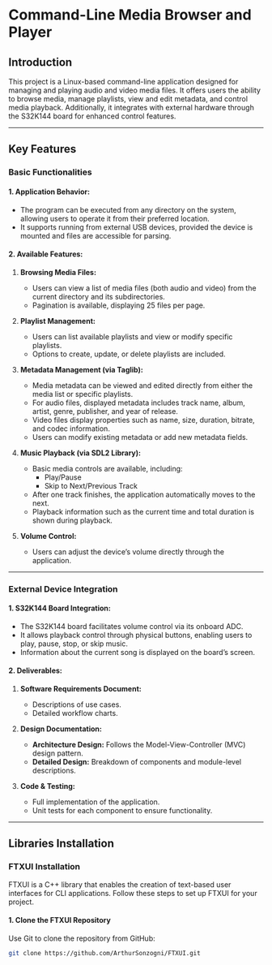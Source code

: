 # Command-Line Media Browser and Player

## Introduction
This project is a Linux-based command-line application designed for managing and playing audio and video media files. It offers users the ability to browse media, manage playlists, view and edit metadata, and control media playback. Additionally, it integrates with external hardware through the S32K144 board for enhanced control features.

---

## Key Features

### **Basic Functionalities**

#### **1. Application Behavior:**
- The program can be executed from any directory on the system, allowing users to operate it from their preferred location.
- It supports running from external USB devices, provided the device is mounted and files are accessible for parsing.

#### **2. Available Features:**

1. **Browsing Media Files:**
   - Users can view a list of media files (both audio and video) from the current directory and its subdirectories.
   - Pagination is available, displaying 25 files per page.

2. **Playlist Management:**
   - Users can list available playlists and view or modify specific playlists.
   - Options to create, update, or delete playlists are included.

3. **Metadata Management (via Taglib):**
   - Media metadata can be viewed and edited directly from either the media list or specific playlists.
   - For audio files, displayed metadata includes track name, album, artist, genre, publisher, and year of release.
   - Video files display properties such as name, size, duration, bitrate, and codec information.
   - Users can modify existing metadata or add new metadata fields.

4. **Music Playback (via SDL2 Library):**
   - Basic media controls are available, including:
     - Play/Pause
     - Skip to Next/Previous Track
   - After one track finishes, the application automatically moves to the next.
   - Playback information such as the current time and total duration is shown during playback.

5. **Volume Control:**
   - Users can adjust the device’s volume directly through the application.

---

### **External Device Integration**

#### **1. S32K144 Board Integration:**
- The S32K144 board facilitates volume control via its onboard ADC.
- It allows playback control through physical buttons, enabling users to play, pause, stop, or skip music.
- Information about the current song is displayed on the board’s screen.

#### **2. Deliverables:**

1. **Software Requirements Document:**
   - Descriptions of use cases.
   - Detailed workflow charts.

2. **Design Documentation:**
   - **Architecture Design:** Follows the Model-View-Controller (MVC) design pattern.
   - **Detailed Design:** Breakdown of components and module-level descriptions.

3. **Code & Testing:**
   - Full implementation of the application.
   - Unit tests for each component to ensure functionality.

---

## Libraries Installation

### **FTXUI Installation**

FTXUI is a C++ library that enables the creation of text-based user interfaces for CLI applications. Follow these steps to set up FTXUI for your project.

#### 1. Clone the FTXUI Repository

Use Git to clone the repository from GitHub:

```bash
git clone https://github.com/ArthurSonzogni/FTXUI.git

